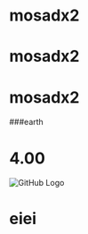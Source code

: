 ﻿# mosadx2
# mosadx2
# mosadx2
###earth
# 4.00
![GitHub Logo](https://www.macthai.com/wp-content/uploads/2019/06/wallpaper-macos-catalina.jpg)
# eiei
